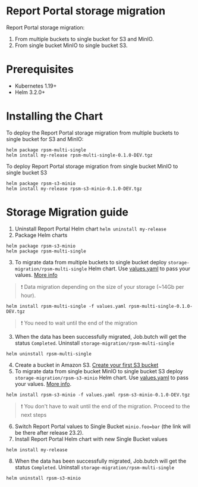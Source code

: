 # Report Portal storage migration

Report Portal storage migration:

1. From multiple buckets to single bucket for S3 and MinIO.
2. From single bucket MinIO to single bucket S3.

# Prerequisites
* Kubernetes 1.19+
* Helm 3.2.0+

# Installing the Chart

To deploy the Report Portal storage migration from multiple buckets to single bucket for S3 and MinIO:

```
helm package rpsm-multi-single
helm install my-release rpsm-multi-single-0.1.0-DEV.tgz
```

To deploy Report Portal storage migration from single bucket MinIO to single bucket S3

```
helm package rpsm-s3-minio
helm install my-release rpsm-s3-minio-0.1.0-DEV.tgz
```

# Storage Migration guide

1. Uninstall Report Portal Helm chart `helm uninstall my-release`
2. Package Helm charts
```
helm package rpsm-s3-minio
helm package rpsm-multi-single
```
3. To migrate data from multiple buckets to single bucket deploy `storage-migration/rpsm-multi-single` Helm chart. Use [values.yaml](https://github.com/reportportal/storage-migration/blob/develop/rpsm-multi-single/values.yaml) to pass your values. [More info](https://github.com/reportportal/storage-migration/blob/develop/rpsm-multi-single/README.md)
> ❗️ Data migration depending on the size of your storage (~14Gb per hour).
```
helm install rpsm-multi-single -f values.yaml rpsm-multi-single-0.1.0-DEV.tgz
```
> ❗️ You need to wait until the end of the migration
3. When the data has been successfully migrated, Job.butch will get the status `Completed`. Uninstall `storage-migration/rpsm-multi-single`
```
helm uninstall rpsm-multi-single
```
4. Create a bucket in Amazon S3. [Create your first S3 bucket](https://docs.aws.amazon.com/AmazonS3/latest/userguide/creating-bucket.html)
5. To migrate data from single bucket MinIO to single bucket S3 deploy `storage-migration/rpsm-s3-minio` Helm chart. Use [values.yaml](https://github.com/reportportal/storage-migration/blob/develop/rpsm-s3-minio/values.yaml) to pass your values. [More info](https://github.com/reportportal/storage-migration/blob/develop/rpsm-s3-minio/README.md).
```
helm install rpsm-s3-minio -f values.yaml rpsm-s3-minio-0.1.0-DEV.tgz
```
> ❗️ You don't have to wait until the end of the migration. Proceed to the next steps
6. Switch Report Portal values to Single Bucket `minio.foo=bar` (the link will be there after release 23.2).
7. Install Report Portal Helm chart with new Single Bucket values 
```
helm install my-release
```
8. When the data has been successfully migrated, Job.butch will get the status `Completed`. Uninstall `storage-migration/rpsm-multi-single`
```
helm uninstall rpsm-s3-minio
```
